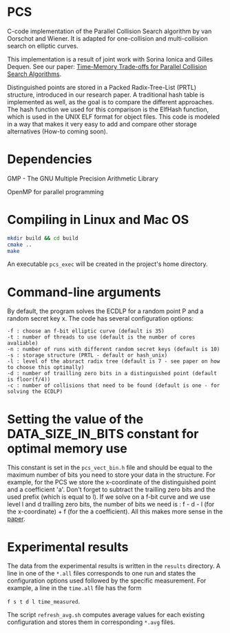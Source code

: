 # PCS
C-code implementation of the Parallel Collision Search algorithm by van Oorschot and Wiener. It is adapted for one-collision and multi-collision search on elliptic curves.  

This implementation is a result of joint work with Sorina Ionica and Gilles Dequen. See our paper: [Time-Memory Trade-offs for Parallel Collision Search Algorithms](https://eprint.iacr.org/2017/581.pdf).

Distinguished points are stored in a Packed Radix-Tree-List (PRTL) structure, introduced in our research paper. A traditional hash table is implemented as well, as the goal is to compare the different approaches. The hash function we used for this comparison is the ElfHash function, which is used in the UNIX ELF format for object files. This code is modeled in a way that makes it very easy to add and compare other storage alternatives (How-to coming soon). 

# Dependencies
GMP - The GNU Multiple Precision Arithmetic Library

OpenMP for parallel programming

# Compiling in Linux and Mac OS
```bash
mkdir build && cd build
cmake ..
make
```
An executable ```pcs_exec``` will be created in the project's home directory.

# Command-line arguments
By default, the program solves the ECDLP for a random point P and a random secret key x. The code has several configuration options:
```
-f : choose an f-bit elliptic curve (default is 35)
-t : number of threads to use (default is the number of cores avaliable)
-n : number of runs with different random secret keys (default is 10)
-s : storage structure (PRTL - default or hash_unix)
-l : level of the absract radix tree (default is 7 - see paper on how to choose this optimally)
-d : number of trailling zero bits in a distinguished point (default is floor(f/4))
-c : number of collisions that need to be found (default is one - for solving the ECDLP)
```

# Setting the value of the __DATA_SIZE_IN_BITS__ constant for optimal memory use
This constant is set in the ```pcs_vect_bin.h``` file and should be equal to the maximum number of bits you need to store your data in the structure. For example, for the PCS we store the x-coordinate of the distinguished point and a coefficient 'a'. Don't forget to subtract the trailling zero bits and the used prefix (which is equal to l). If we solve on a f-bit curve and we use level l and d trailling zero bits, the number of bits we need is : f - d - l (for the x-coordinate) + f (for the a coefficient). All this makes more sense in the [paper](https://eprint.iacr.org/2017/581.pdf).

# Experimental results
The data from the experimental results is written in the ```results``` directory. A line in one of the ```*.all``` files corresponds to one run and states the configuration options used followed by the specific measurement. For example, a line in the ```time.all``` file has the form

``` f s t d l time_measured ```.

The script ```refresh_avg.sh``` computes average values for each existing configuration and stores them in corresponding ```*.avg``` files.
